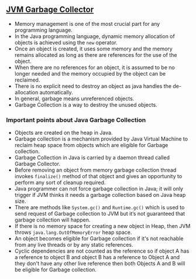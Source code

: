 ## [JVM Garbage Collector](https://www.quora.com/How-does-garbage-collection-work-in-the-JVM)

- Memory management is one of the most crucial part for any programming language.
- In the Java programming language, dynamic memory allocation of objects is achieved using the `new` operator.
- Once an object is created, it uses some memory and the memory remains allocated as long as there are references for the use of the object.
- When there are no references for an object, it is assumed to be no longer needed and the memory occupied by the object can be reclaimed.
- There is no explicit need to destroy an object as java handles the de-allocation automatically.
- In general, garbage means unreferenced objects.
- Garbage Collection is a way to destroy the unused objects.

### Important points about Java Garbage Collection

- Objects are created on the heap in Java.
- Garbage collection is a mechanism provided by Java Virtual Machine to reclaim heap space from objects which are eligible for Garbage collection.
- Garbage Collection in Java is carried by a daemon thread called Garbage Collector.
- Before removing an object from memory garbage collection thread invokes `finalize()` method of that object and gives an opportunity to perform any sort of cleanup required.
- Java programmer can not force garbage collection in Java; it will only trigger if JVM thinks it needs a garbage collection based on Java heap size.
- There are methods like `System.gc()` and `Runtime.gc()` which is used to send request of Garbage collection to JVM but it’s not guaranteed that garbage collection will happen.
- If there is no memory space for creating a new object in Heap, then JVM throws `java.lang.OutOfMemoryError` heap space.
- An object becomes eligible for Garbage collection if it's not reachable from any live threads or by any static references.
- Cyclic dependencies are not counted as the reference so if object A has a reference to object B and object B has a reference to Object A and they don't have any other live reference then both Objects A and B will be eligible for Garbage collection.
